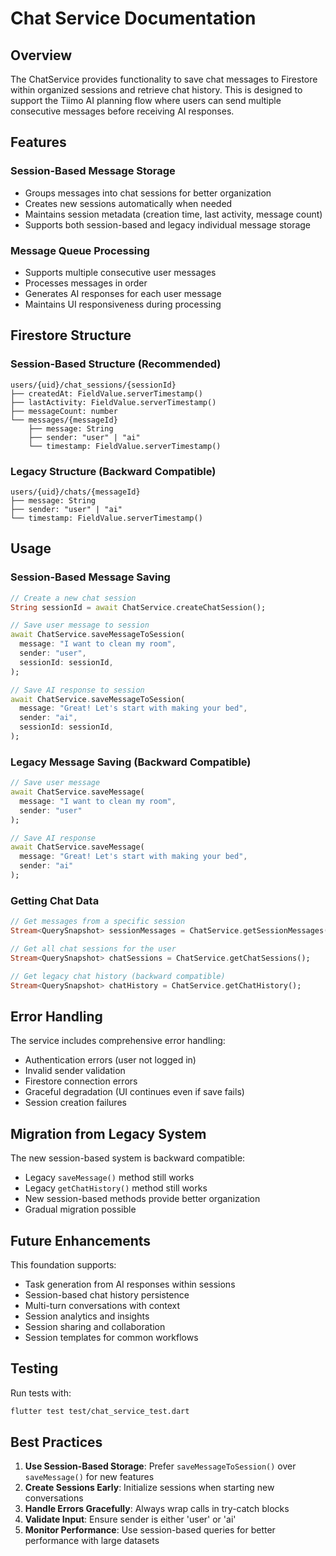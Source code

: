 # Chat Service Documentation

## Overview

The ChatService provides functionality to save chat messages to Firestore within organized sessions and retrieve chat history. This is designed to support the Tiimo AI planning flow where users can send multiple consecutive messages before receiving AI responses.

## Features

### Session-Based Message Storage
- Groups messages into chat sessions for better organization
- Creates new sessions automatically when needed
- Maintains session metadata (creation time, last activity, message count)
- Supports both session-based and legacy individual message storage

### Message Queue Processing
- Supports multiple consecutive user messages
- Processes messages in order
- Generates AI responses for each user message
- Maintains UI responsiveness during processing

## Firestore Structure

### Session-Based Structure (Recommended)
```
users/{uid}/chat_sessions/{sessionId}
├── createdAt: FieldValue.serverTimestamp()
├── lastActivity: FieldValue.serverTimestamp()
├── messageCount: number
└── messages/{messageId}
    ├── message: String
    ├── sender: "user" | "ai"
    └── timestamp: FieldValue.serverTimestamp()
```

### Legacy Structure (Backward Compatible)
```
users/{uid}/chats/{messageId}
├── message: String
├── sender: "user" | "ai"
└── timestamp: FieldValue.serverTimestamp()
```

## Usage

### Session-Based Message Saving
```dart
// Create a new chat session
String sessionId = await ChatService.createChatSession();

// Save user message to session
await ChatService.saveMessageToSession(
  message: "I want to clean my room",
  sender: "user",
  sessionId: sessionId,
);

// Save AI response to session
await ChatService.saveMessageToSession(
  message: "Great! Let's start with making your bed",
  sender: "ai",
  sessionId: sessionId,
);
```

### Legacy Message Saving (Backward Compatible)
```dart
// Save user message
await ChatService.saveMessage(
  message: "I want to clean my room",
  sender: "user"
);

// Save AI response
await ChatService.saveMessage(
  message: "Great! Let's start with making your bed",
  sender: "ai"
);
```

### Getting Chat Data
```dart
// Get messages from a specific session
Stream<QuerySnapshot> sessionMessages = ChatService.getSessionMessages(sessionId);

// Get all chat sessions for the user
Stream<QuerySnapshot> chatSessions = ChatService.getChatSessions();

// Get legacy chat history (backward compatible)
Stream<QuerySnapshot> chatHistory = ChatService.getChatHistory();
```

## Error Handling

The service includes comprehensive error handling:
- Authentication errors (user not logged in)
- Invalid sender validation
- Firestore connection errors
- Graceful degradation (UI continues even if save fails)
- Session creation failures

## Migration from Legacy System

The new session-based system is backward compatible:
- Legacy `saveMessage()` method still works
- Legacy `getChatHistory()` method still works
- New session-based methods provide better organization
- Gradual migration possible

## Future Enhancements

This foundation supports:
- Task generation from AI responses within sessions
- Session-based chat history persistence
- Multi-turn conversations with context
- Session analytics and insights
- Session sharing and collaboration
- Session templates for common workflows

## Testing

Run tests with:
```bash
flutter test test/chat_service_test.dart
```

## Best Practices

1. **Use Session-Based Storage**: Prefer `saveMessageToSession()` over `saveMessage()` for new features
2. **Create Sessions Early**: Initialize sessions when starting new conversations
3. **Handle Errors Gracefully**: Always wrap calls in try-catch blocks
4. **Validate Input**: Ensure sender is either 'user' or 'ai'
5. **Monitor Performance**: Use session-based queries for better performance with large datasets 